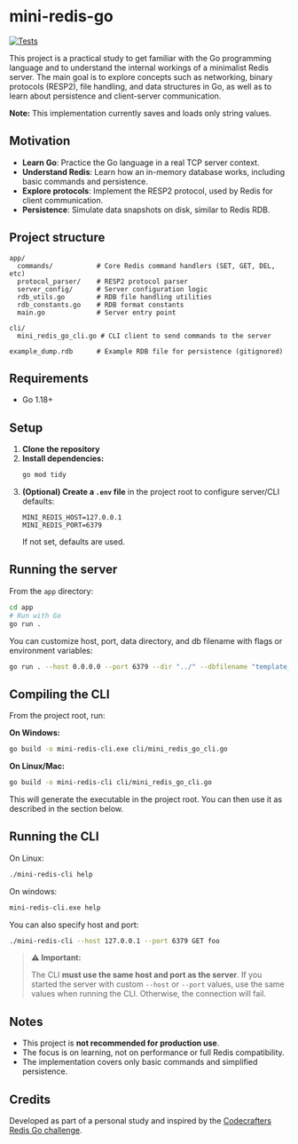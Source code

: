 # mini-redis-go

[![Tests](https://github.com/RafaoCarvalh0/mini-redis-go/workflows/Tests/badge.svg)](https://github.com/yourusername/mini-redis-go/actions)

This project is a practical study to get familiar with the Go programming language and to understand the internal workings of a minimalist Redis server. The main goal is to explore concepts such as networking, binary protocols (RESP2), file handling, and data structures in Go, as well as to learn about persistence and client-server communication.

**Note:** This implementation currently saves and loads only string values.

## Motivation

- **Learn Go**: Practice the Go language in a real TCP server context.
- **Understand Redis**: Learn how an in-memory database works, including basic commands and persistence.
- **Explore protocols**: Implement the RESP2 protocol, used by Redis for client communication.
- **Persistence**: Simulate data snapshots on disk, similar to Redis RDB.

## Project structure

```
app/
  commands/           # Core Redis command handlers (SET, GET, DEL, etc)
  protocol_parser/    # RESP2 protocol parser
  server_config/      # Server configuration logic
  rdb_utils.go        # RDB file handling utilities
  rdb_constants.go    # RDB format constants
  main.go             # Server entry point

cli/
  mini_redis_go_cli.go # CLI client to send commands to the server

example_dump.rdb      # Example RDB file for persistence (gitignored)
```

## Requirements

- Go 1.18+

## Setup

1. **Clone the repository**
2. **Install dependencies:**
   ```sh
   go mod tidy
   ```
3. **(Optional) Create a `.env` file** in the project root to configure server/CLI defaults:
   ```env
   MINI_REDIS_HOST=127.0.0.1
   MINI_REDIS_PORT=6379
   ```
   If not set, defaults are used.

## Running the server

From the `app` directory:
```sh
cd app
# Run with Go
go run .
```

You can customize host, port, data directory, and db filename with flags or environment variables:
```sh
go run . --host 0.0.0.0 --port 6379 --dir "../" --dbfilename "template_dump.rdb"
```

## Compiling the CLI

From the project root, run:

**On Windows:**
```sh
go build -o mini-redis-cli.exe cli/mini_redis_go_cli.go
```

**On Linux/Mac:**
```sh
go build -o mini-redis-cli cli/mini_redis_go_cli.go
```

This will generate the executable in the project root. You can then use it as described in the section below.

## Running the CLI

On Linux:
```sh
./mini-redis-cli help
```

On windows:
```sh
mini-redis-cli.exe help
```

You can also specify host and port:
```sh
./mini-redis-cli --host 127.0.0.1 --port 6379 GET foo
```

> **⚠️ Important:**
> 
> The CLI **must use the same host and port as the server**. If you started the server with custom `--host` or `--port` values, use the same values when running the CLI. Otherwise, the connection will fail.


## Notes

- This project is **not recommended for production use**.
- The focus is on learning, not on performance or full Redis compatibility.
- The implementation covers only basic commands and simplified persistence.

## Credits

Developed as part of a personal study and inspired by the [Codecrafters Redis Go challenge](https://codecrafters.io/challenges/redis). 